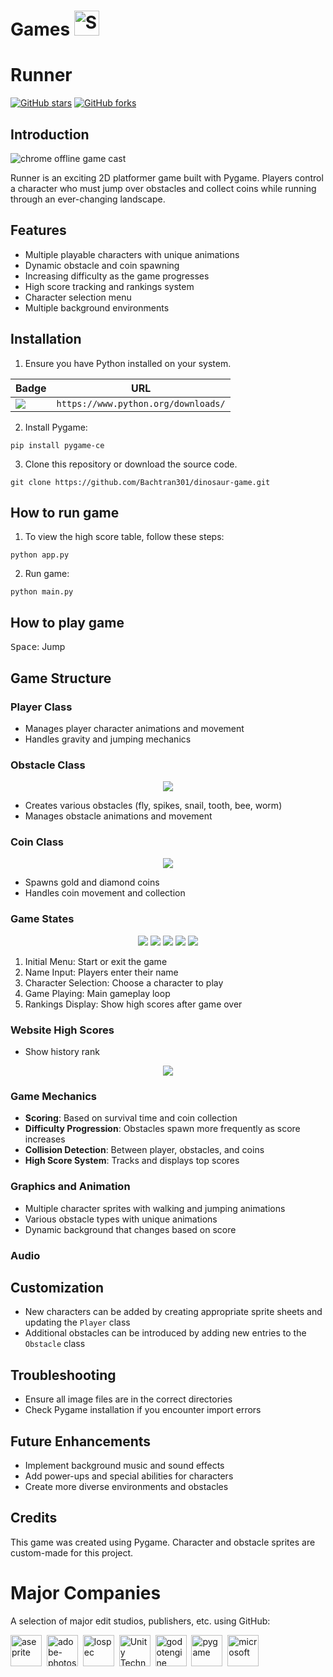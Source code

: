 # Games <img src="http://i.imgur.com/Cj4rMrS.gif" height="40" alt="Swimming Octocat" title="Games on GitHub">

# Runner #
[![GitHub stars](https://img.shields.io/github/stars/Bachtran301/dinosaur-game.svg)](https://github.com/Bachtran301/dinosaur-game/stargazers) [![GitHub forks](https://img.shields.io/github/forks/Bachtran301/dinosaur-game.svg)](https://github.com/Bachtran301/dinosaur-game/network)

## Introduction 

![chrome offline game cast](images/screenshot.gif)

Runner is an exciting 2D platformer game built with Pygame. Players control a character who must jump over obstacles and collect coins while running through an ever-changing landscape.

## Features

- Multiple playable characters with unique animations
- Dynamic obstacle and coin spawning
- Increasing difficulty as the game progresses
- High score tracking and rankings system
- Character selection menu
- Multiple background environments

## Installation

1. Ensure you have Python installed on your system.

| Badge                                                                                                                 | URL                                                                                                       |
| --------------------------------------------------------------------------------------------------------------------- | --------------------------------------------------------------------------------------------------------- |
| <img src="https://img.shields.io/badge/Python-FFD43B?style=for-the-badge&logo=python&logoColor=blue" /> | `https://www.python.org/downloads/` |
2. Install Pygame:
```
pip install pygame-ce
```
3. Clone this repository or download the source code.
```
git clone https://github.com/Bachtran301/dinosaur-game.git
```
## How to run game
1. To view the high score table, follow these steps:
```
python app.py
```
2. Run game:
```
python main.py
```
## How to play game
<kbd>Space</kbd>: Jump
## Game Structure

### Player Class
- Manages player character animations and movement
- Handles gravity and jumping mechanics

### Obstacle Class

<p align="center">
<img src="./images/obstacle.png">
</p>

- Creates various obstacles (fly, spikes, snail, tooth, bee, worm)
- Manages obstacle animations and movement

### Coin Class

<p align="center">
<img src="./images/coin.png">
</p>

- Spawns gold and diamond coins
- Handles coin movement and collection

### Game States

<p align="center"> 
<img src="./images/menu.png">
<img src="./images/name_input.png">
<img src="./images/character_selection.png">
<img src="./images/game_playing.png">
<img src="./images/rank.png">
</p>

1. Initial Menu: Start or exit the game
2. Name Input: Players enter their name
3. Character Selection: Choose a character to play
4. Game Playing: Main gameplay loop
5. Rankings Display: Show high scores after game over

### Website High Scores

- Show history rank

<p align="center">
<img src="./images/high_scores.png">
</p>

### Game Mechanics

- **Scoring**: Based on survival time and coin collection
- **Difficulty Progression**: Obstacles spawn more frequently as score increases
- **Collision Detection**: Between player, obstacles, and coins
- **High Score System**: Tracks and displays top scores

### Graphics and Animation

- Multiple character sprites with walking and jumping animations
- Various obstacle types with unique animations
- Dynamic background that changes based on score

### Audio


## Customization

- New characters can be added by creating appropriate sprite sheets and updating the `Player` class
- Additional obstacles can be introduced by adding new entries to the `Obstacle` class

## Troubleshooting

- Ensure all image files are in the correct directories
- Check Pygame installation if you encounter import errors

## Future Enhancements

- Implement background music and sound effects
- Add power-ups and special abilities for characters
- Create more diverse environments and obstacles

## Credits

This game was created using Pygame. Character and obstacle sprites are custom-made for this project.

# Major Companies

A selection of major edit studios, publishers, etc. using GitHub:

[<img src="https://github.com/aseprite.png" title="aseprite" height="50">](https://github.com/aseprite)&nbsp;
[<img src="https://github.com/adobe-photoshop.png" title="adobe-photoshop" height="50">](https://github.com/adobe-photoshop)&nbsp;
[<img src="https://github.com/lospec.png" title="lospec" height="50">](https://github.com/lospec)&nbsp;
[<img src="https://github.com/unity-technologies.png" title="Unity Technologies" height="50">](https://github.com/unity-technologies)&nbsp;
[<img src="https://github.com/godotengine.png" title="godotengine" height="50">](https://github.com/godotengine)&nbsp;
[<img src="https://github.com/pygame.png" title="pygame" height="50">](https://github.com/pygame)&nbsp;
[<img src="https://github.com/microsoft.png" title="microsoft" height="50">](https://github.com/microsoft)&nbsp;



